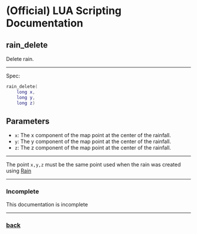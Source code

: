 
# (Official) LUA Scripting Documentation

## rain_delete

Delete rain.

___

Spec:

```lua
rain_delete(
	long x,
	long y,
	long z)
```

## Parameters

- `x`: The x component of the map point at the center of the rainfall.
- `y`: The y component of the map point at the center of the rainfall.
- `z`: The z component of the map point at the center of the rainfall.

___

The point `x,y,z` must be the same point used when the rain was created using [Rain](rain)

___

### Incomplete

This documentation is incomplete

___

### [back](../weather)
